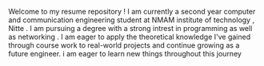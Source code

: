 Welcome to my resume repository ! I am currently a second year  computer and communication engineering  student at NMAM institute of technology , Nitte .
I am pursuing a degree with a strong intrest in programming as well as  networking . I am eager to apply the theoretical knowledge I've gained through course work to real-world projects and continue growing as a future engineer.
i am eager to learn new things throughout this journey
